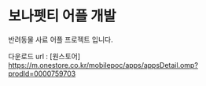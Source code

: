 # 보나펫티 어플 개발

반려동물 사료 어플 프로젝트 입니다.

다운로드 url :
[원스토어] https://m.onestore.co.kr/mobilepoc/apps/appsDetail.omp?prodId=0000759703



